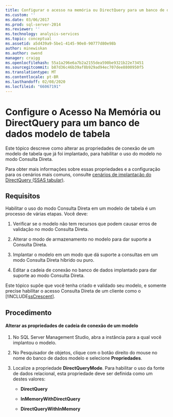 ```yaml
---
title: Configurar o acesso na memória ou DirectQuery para um banco de dados modelo de tabela | Microsoft Docs
ms.custom: ''
ms.date: 03/06/2017
ms.prod: sql-server-2014
ms.reviewer: ''
ms.technology: analysis-services
ms.topic: conceptual
ms.assetid: a5d439a9-5be1-4145-90e8-90777d80e98b
author: minewiskan
ms.author: owend
manager: craigg
ms.openlocfilehash: 55a1a296e6a7b2a2155dea590be9321b22e73451
ms.sourcegitcommit: b87d36c46b39af8b929ad94ec707dee8800950f5
ms.translationtype: MT
ms.contentlocale: pt-BR
ms.lasthandoff: 02/08/2020
ms.locfileid: "66067191"
---
```

# <a name="configure-in-memory-or-directquery-access-for-a-tabular-model-database"></a>Configure o Acesso Na Memória ou DirectQuery para um banco de dados modelo de tabela
  Este tópico descreve como alterar as propriedades de conexão de um modelo de tabela que já foi implantado, para habilitar o uso do modelo no modo Consulta Direta.  
  
 Para obter mais informações sobre essas propriedades e a configuração para os cenários mais comuns, consulte [cenários de implantação do DirectQuery &#40;SSAS tabular&#41;](../directquery-deployment-scenarios-ssas-tabular.md).  
  
## <a name="requirements"></a>Requisitos  
 Habilitar o uso do modo Consulta Direta em um modelo de tabela é um processo de várias etapas. Você deve:  
  
1.  Verificar se o modelo não tem recursos que podem causar erros de validação no modo Consulta Direta.  
  
2.  Alterar o modo de armazenamento no modelo para dar suporte a Consulta Direta.  
  
3.  Implantar o modelo em um modo que dá suporte a consultas em um modo Consulta Direta híbrido ou puro.  
  
4.  Editar a cadeia de conexão no banco de dados implantado para dar suporte ao modo Consulta Direta.  
  
 Este tópico supõe que você tenha criado e validado seu modelo, e somente precise habilitar o acesso Consulta Direta de um cliente como o [!INCLUDE[ssCrescent](../../includes/sscrescent-md.md)].  
  
## <a name="procedure"></a>Procedimento  
  
#### <a name="change-the-connection-string-properties-of-the-model"></a>Alterar as propriedades de cadeia de conexão de um modelo  
  
1.  No SQL Server Management Studio, abra a instância para a qual você implantou o modelo.  
  
2.  No Pesquisador de objetos, clique com o botão direito do mouse no nome do banco de dados modelo e selecione **Propriedades**.  
  
3.  Localize a propriedade **DirectQueryMode**. Para habilitar o uso da fonte de dados relacional, esta propriedade deve ser definida como um destes valores:  
  
    -   **DirectQuery**  
  
    -   **InMemoryWithDirectQuery**  
  
    -   **DirectQueryWithInMemory**  
  
  

